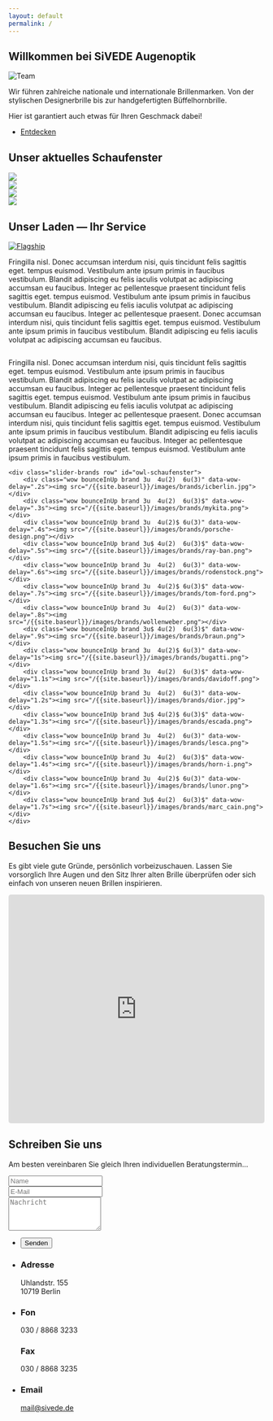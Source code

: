 ```yaml
---
layout: default
permalink: /
---
```



<section id="one">
	<h1>Willkommen bei SiVEDE Augenoptik</h1>
	<span class="image right"><img src="{{site.baseurl}}/images/site/Team.jpg" alt="Team" class="image fit" /></span>

<p>Wir führen zahlreiche nationale und internationale Brillenmarken. Von der stylischen Designerbrille bis zur handgefertigten Büffelhornbrille.</p>
	<p>Hier ist garantiert auch etwas für Ihren Geschmack dabei!</p>
	<ul class="actions">
		<li><a href="#schaufenster" class="button icon fa-long-arrow-down">Entdecken</a></li>
	</ul>

</section>

	
<section id="schaufenster" class="wow bounceInUp">
	<h2>Unser aktuelles Schaufenster</h2>
	<div class="owl-carousel" id="owl-schaufenster">
		<div class="image fit"><img src="{{site.baseurl}}/images/fulls/US_2_SIVEDE_Details-17.jpg"></div>
		<div class="image fit"><img src="{{site.baseurl}}/images/fulls/US_2_SIVEDE_Details-20.jpg"></div>
		<div class="image fit"><img src="{{site.baseurl}}/images/fulls/US_2_SIVEDE_Details-5.jpg"></div>
		<div class="image fit"><img src="{{site.baseurl}}/images/fulls/US_2_SIVEDE_Details-9.jpg"></div>
	</div>

</section>


<section id="service" class="wow bounceInUp">
	<h2>Unser Laden &mdash; Ihr Service</h2>

<a href="{{site.baseurl}}/images/site/US_2_SIVEDE_Details-30.jpg" class="image left thumb wow bounceInright"><img src="/{{site.baseurl}}/images/site/US_2_SIVEDE_Details-30.jpg" alt="Flagship" title="Unser Geschäft"/></a>
<div style="display: none">
<a href="{{site.baseurl}}/images/site/US_2_SIVEDE_Details-26.jpg" class="image left thumb"><img src="/{{site.baseurl}}/images/site/US_2_SIVEDE_Details-30.jpg" alt="Flagship" title="Unser Geschäft - vorne"/></a>
<a href="{{site.baseurl}}/images/site/US_2_SIVEDE_Details-27.jpg" class="image left thumb"><img src="/{{site.baseurl}}/images/site/US_2_SIVEDE_Details-30.jpg" alt="Flagship" title="Unser Geschäft - Testeintrag"/></a>
</div>
<p>Fringilla nisl. Donec accumsan interdum nisi, quis tincidunt felis sagittis eget. tempus euismod. Vestibulum ante ipsum primis in faucibus vestibulum. Blandit adipiscing eu felis iaculis volutpat ac adipiscing accumsan eu faucibus. Integer ac pellentesque praesent tincidunt felis sagittis eget. tempus euismod. Vestibulum ante ipsum primis in faucibus vestibulum. Blandit adipiscing eu felis iaculis volutpat ac adipiscing accumsan eu faucibus. Integer ac pellentesque praesent. Donec accumsan interdum nisi, quis tincidunt felis sagittis eget. tempus euismod. Vestibulum ante ipsum primis in faucibus vestibulum. Blandit adipiscing eu felis iaculis volutpat ac adipiscing accumsan eu faucibus.</p>

<a href="{{site.baseurl}}/images/site/US_3_Sivede_Technik-4.jpg" class="image right thumb wow bounceInRight"><img src="/{{site.baseurl}}/images/site/US_3_Sivede_Technik-4.jpg" alt="" title="Der Impressionist: Messen auf höchstem Niveau"/></a>
<div style="display: none">
<a href="{{site.baseurl}}/images/site/US_3_Sivede_Technik-3.jpg" class="image right thumb"><img src="/{{site.baseurl}}/images/site/US_3_Sivede_Technik-4.jpg" alt="" title="Der Impressionist: Pixelgenau!"/></a>
<a href="{{site.baseurl}}/images/site/US_3_Sivede_Technik-5.jpg" class="image right thumb"><img src="/{{site.baseurl}}/images/site/US_3_Sivede_Technik-4.jpg" alt="" title="El Classico"/></a>
</div>
<p>Fringilla nisl. Donec accumsan interdum nisi, quis tincidunt felis sagittis eget. tempus euismod. Vestibulum ante ipsum primis in faucibus vestibulum. Blandit adipiscing eu felis iaculis volutpat ac adipiscing accumsan eu faucibus. Integer ac pellentesque praesent tincidunt felis sagittis eget. tempus euismod. Vestibulum ante ipsum primis in faucibus vestibulum. Blandit adipiscing eu felis iaculis volutpat ac adipiscing accumsan eu faucibus. Integer ac pellentesque praesent. Donec accumsan interdum nisi, quis tincidunt felis sagittis eget. tempus euismod. Vestibulum ante ipsum primis in faucibus vestibulum. Blandit adipiscing eu felis iaculis volutpat ac adipiscing accumsan eu faucibus. Integer ac pellentesque praesent tincidunt felis sagittis eget. tempus euismod. Vestibulum ante ipsum primis in faucibus vestibulum.</p>

	<div class="slider-brands row" id="owl-schaufenster">
		<div class="wow bounceInUp brand 3u  4u(2)  6u(3)" data-wow-delay=".2s"><img src="/{{site.baseurl}}/images/brands/icberlin.jpg"></div>
		<div class="wow bounceInUp brand 3u  4u(2)  6u(3)$" data-wow-delay=".3s"><img src="/{{site.baseurl}}/images/brands/mykita.png"></div>
		<div class="wow bounceInUp brand 3u  4u(2)$ 6u(3)" data-wow-delay=".4s"><img src="/{{site.baseurl}}/images/brands/porsche-design.png"></div>
		<div class="wow bounceInUp brand 3u$ 4u(2)  6u(3)$" data-wow-delay=".5s"><img src="/{{site.baseurl}}/images/brands/ray-ban.png"></div>
		<div class="wow bounceInUp brand 3u  4u(2)  6u(3)" data-wow-delay=".6s"><img src="/{{site.baseurl}}/images/brands/rodenstock.png"></div>
		<div class="wow bounceInUp brand 3u  4u(2)$ 6u(3)$" data-wow-delay=".7s"><img src="/{{site.baseurl}}/images/brands/tom-ford.png"></div>
		<div class="wow bounceInUp brand 3u  4u(2)  6u(3)" data-wow-delay=".8s"><img src="/{{site.baseurl}}/images/brands/wollenweber.png"></div>
		<div class="wow bounceInUp brand 3u$ 4u(2)  6u(3)$" data-wow-delay=".9s"><img src="/{{site.baseurl}}/images/brands/braun.png"></div>
		<div class="wow bounceInUp brand 3u  4u(2)$ 6u(3)" data-wow-delay="1s"><img src="/{{site.baseurl}}/images/brands/bugatti.png"></div>
		<div class="wow bounceInUp brand 3u  4u(2)  6u(3)$" data-wow-delay="1.1s"><img src="/{{site.baseurl}}/images/brands/davidoff.png"></div>
		<div class="wow bounceInUp brand 3u  4u(2)  6u(3)" data-wow-delay="1.2s"><img src="/{{site.baseurl}}/images/brands/dior.jpg"></div>
		<div class="wow bounceInUp brand 3u$ 4u(2)$ 6u(3)$" data-wow-delay="1.3s"><img src="/{{site.baseurl}}/images/brands/escada.png"></div>
		<div class="wow bounceInUp brand 3u  4u(2)  6u(3)" data-wow-delay="1.5s"><img src="/{{site.baseurl}}/images/brands/lesca.png"></div>
		<div class="wow bounceInUp brand 3u  4u(2)  6u(3)$" data-wow-delay="1.4s"><img src="/{{site.baseurl}}/images/brands/horn-i.png"></div>
		<div class="wow bounceInUp brand 3u  4u(2)$ 6u(3)" data-wow-delay="1.6s"><img src="/{{site.baseurl}}/images/brands/lunor.png"></div>
		<div class="wow bounceInUp brand 3u$ 4u(2)  6u(3)$" data-wow-delay="1.7s"><img src="/{{site.baseurl}}/images/brands/marc_cain.png"></div>
	</div>
</section>



<section id="maps" class="wow bounceInUp">
 <div>
	<h2>Besuchen Sie uns</h2>
		<p>Es gibt viele gute Gründe, persönlich vorbeizuschauen. Lassen Sie vorsorglich Ihre Augen und den Sitz Ihrer alten Brille überprüfen oder sich einfach von unseren neuen Brillen inspirieren.</p>
    <div class="12u$">
			<iframe src="https://www.google.com/maps/embed?pb=!1m18!1m12!1m3!1d9715.76829556531!2d13.324670915344218!3d52.49828813664044!2m3!1f0!2f0!3f0!3m2!1i1024!2i768!4f13.1!3m3!1m2!1s0x47a850fa0ec4ceed%3A0x5a48949ecf5364c3!2sSivede+Augenoptik!5e0!3m2!1sde!2sde!4v1418805179638" width="600" height="450" frameborder="0" style="border:0;width:100% !important;min-height:450px;height:auto !important;border-radius:0.35em;"></iframe>
		</div>  
	 </div>
</section>		



<section id="contact" class="wow bounceInUp">
	<h2>Schreiben Sie uns</h2>
	<p>Am besten vereinbaren Sie gleich Ihren individuellen Beratungstermin... </p>
	<div class="row">
		<div class="8u 12u$(2)">
			<form method="post" action="#">
				<div class="row uniform 50%">
					<div class="6u 12u$(3)"><input type="text" name="name" id="name" placeholder="Name" /></div>
					<div class="6u$ 12u$(3)"><input type="email" name="email" id="email" placeholder="E-Mail" /></div>
					<div class="12u$"><textarea name="message" id="message" placeholder="Nachricht" rows="4"></textarea></div>
				</div>
			</form>
			<ul class="actions">
				<li><input type="submit" value="Senden" /></li>
			</ul>
		</div>
		<div id="address" class="4u$ 12u$(2)">
			<ul class="labeled-icons">
				<li>
					<h3 class="icon fa-home"><span class="label">Adresse</span></h3>
					Uhlandstr. 155<br />
					10719 Berlin
				</li>
				<li>
					<h3 class="icon fa-mobile"><span class="label">Fon</span></h3>
					030 / 8868 3233
					<br />
					<h3 class="icon fa-fax "><span class="label">Fax</span></h3>
					030 / 8868 3235
				</li>
				<li>
					<h3 class="icon fa-envelope-o"><span class="label">Email</span></h3>
					<a href="mailto:mail@sivede.de">mail@sivede.de</a>
				</li>
			</ul>
		</div>
	</div>
</section>